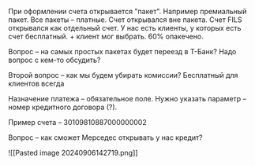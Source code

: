 При оформлении счета открывается "пакет". Например премиальный пакет. Все пакеты – платные. Счет открывался вне пакета. Счет FILS открывался как отдельный счет. У нас есть клиенты, у которых есть счет бесплатный. + клиент мог выбрать. 60% опакечено. 

Вопрос – на самых простых пакетах будет переезд в Т-Банк? Надо вопрос с кем-то обсудить? 

Второй вопрос – как мы будем убирать комиссии? Бесплатный для клиентов всегда

Назначение платежа – обязательное поле. Нужно указать параметр – номер кредитного договора (?). 

Пример счета – 30109810887000000002

Вопрос – как сможет Мерседес открывать у нас кредит? 



![[Pasted image 20240906142719.png]]